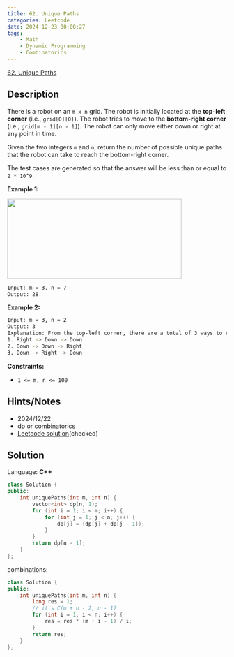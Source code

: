 ```yaml
---
title: 62. Unique Paths
categories: Leetcode
date: 2024-12-23 00:00:27
tags:
    - Math
    - Dynamic Programming
    - Combinatorics
---
```


[62. Unique Paths](https://leetcode.com/problems/unique-paths/description/?envType=problem-list-v2&envId=plakya4j)

## Description

There is a robot on an `m x n` grid. The robot is initially located at the **top-left corner**  (i.e., `grid[0][0]`). The robot tries to move to the **bottom-right corner**  (i.e., `grid[m - 1][n - 1]`). The robot can only move either down or right at any point in time.

Given the two integers `m` and `n`, return the number of possible unique paths that the robot can take to reach the bottom-right corner.

The test cases are generated so that the answer will be less than or equal to `2 * 10^9`.

**Example 1:**

<img src="https://assets.leetcode.com/uploads/2018/10/22/robot_maze.png" style="width: 400px; height: 183px;">

```bash
Input: m = 3, n = 7
Output: 28
```

**Example 2:**

```bash
Input: m = 3, n = 2
Output: 3
Explanation: From the top-left corner, there are a total of 3 ways to reach the bottom-right corner:
1. Right -> Down -> Down
2. Down -> Down -> Right
3. Down -> Right -> Down
```

**Constraints:**

- `1 <= m, n <= 100`

## Hints/Notes

- 2024/12/22
- dp or combinatorics
- [Leetcode solution](https://leetcode.com/problems/unique-paths/editorial/?envType=company&envId=facebook&favoriteSlug=facebook-three-months)(checked)

## Solution

Language: **C++**

```C++
class Solution {
public:
    int uniquePaths(int m, int n) {
        vector<int> dp(n, 1);
        for (int i = 1; i < m; i++) {
            for (int j = 1; j < n; j++) {
                dp[j] = (dp[j] + dp[j - 1]);
            }
        }
        return dp[n - 1];
    }
};
```

combinations:

```C++
class Solution {
public:
    int uniquePaths(int m, int n) {
        long res = 1;
        // it's C(m + n - 2, n - 1)
        for (int i = 1; i < n; i++) {
            res = res * (m + i - 1) / i;
        }
        return res;
    }
};
```
